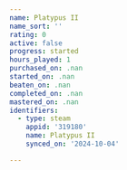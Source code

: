 ```yaml
---
name: Platypus II
name_sort: ''
rating: 0
active: false
progress: started
hours_played: 1
purchased_on: .nan
started_on: .nan
beaten_on: .nan
completed_on: .nan
mastered_on: .nan
identifiers:
  - type: steam
    appid: '319180'
    name: Platypus II
    synced_on: '2024-10-04'

---
```

